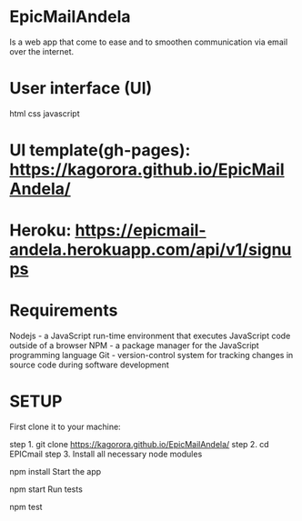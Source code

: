 # EpicMailAndela

Is a web app that come to ease and to smoothen communication via email over the internet.

# User interface (UI)

html
css
javascript


# UI template(gh-pages):  https://kagorora.github.io/EpicMailAndela/
# Heroku: https://epicmail-andela.herokuapp.com/api/v1/signups

# Requirements
Nodejs - a JavaScript run-time environment that executes JavaScript code outside of a browser
NPM - a package manager for the JavaScript programming language
Git - version-control system for tracking changes in source code during software development


# SETUP
First clone it to your machine:

step 1. git clone https://kagorora.github.io/EpicMailAndela/
step 2. cd EPICmail
step 3. Install all necessary node modules

npm install
Start the app

npm start
Run tests

npm test
